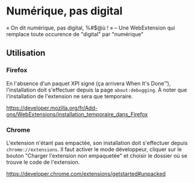 # Numérique, pas digital
« On dit numérique, pas digital, %#$@ù ! » – Une WebExtension qui remplace toute occurence de "digital" par "numérique"
 
## Utilisation
### Firefox
En l'absence d'un paquet XPI signé (ça arrivera When It's Done™), l'installation doit s'effectuer depuis la page `about:debugging`.
À noter que l'installation de l'extension ne sera que temporaire.

https://developer.mozilla.org/fr/Add-ons/WebExtensions/installation_temporaire_dans_Firefox

### Chrome
L'extension n'étant pas empactée, son installation doit s'effectuer depuis `chrome://extensions`. Il faut activer le
mode développeur, cliquer sur le bouton "Charger l'extension non empaquetée" et choisir le dossier où se trouve le code
de l'extension.

https://developer.chrome.com/extensions/getstarted#unpacked